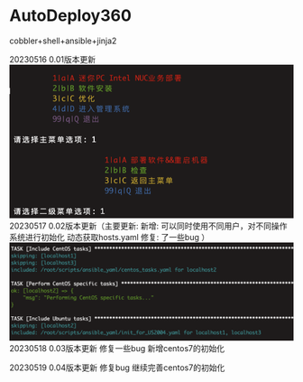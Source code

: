 # AutoDeploy360

cobbler+shell+ansible+jinja2

20230516 0.01版本更新
![Alt text](./images/WechatIMG3576.png)
20230517 0.02版本更新（主要更新:
新增:
可以同时使用不同用户，对不同操作系统进行初始化
动态获取hosts.yaml
修复:
了一些bug
）
![Alt text](./images/WechatIMG3578.png)
20230518 0.03版本更新
修复一些bug
新增centos7的初始化

20230519 0.04版本更新
修复bug
继续完善centos7的初始化